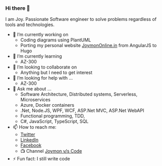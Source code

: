 ### Hi there 👋

I am Joy. Passionate Software engineer to solve problems regardless of tools and technologies.

<!--
**joymon/joymon** is a ✨ _special_ ✨ repository because its `README.md` (this file) appears on your GitHub profile.
-->

- 🔭 I’m currently working on
  - Coding diagrams using PlantUML
  - Porting my personal website [JoymonOnline.in](https://joymononline.in) from AngularJS to Hugo
- 🌱 I’m currently learning
  - AZ-300
- 👯 I’m looking to collaborate on
  - Anything but I need to get interest
- 🤔 I’m looking for help with ...
  - AZ-300
- 💬 Ask me about ...
  - Software Architecture, Distributed systems, Serverless, Microservices
  - Azure, Docker containers
  - .Net, Node.JS, WPF, WCF, ASP.Net MVC, ASP.Net WebAPI
  - Functional programming, TDD, 
  - C#, JavaScript, TypeScript, SQL
- 📫 How to reach me:
  - [Twitter](https://twitter.com/joymon)
  - [LinkedIn](https://www.linkedin.com/in/joymon)
  - [Facebook](https://www.facebook.com/joygeorgek)
  - :tv: Channel [Joymon v/s Code](https://www.youtube.com/channel/UC78wYrq_keVaDV8STReHRxg)
- ⚡ Fun fact: I still write code

